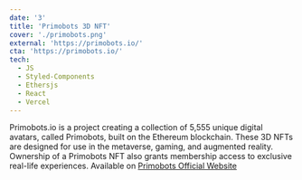 ```yaml
---
date: '3'
title: 'Primobots 3D NFT'
cover: './primobots.png'
external: 'https://primobots.io/'
cta: 'https://primobots.io/'
tech:
  - JS
  - Styled-Components
  - Ethersjs
  - React
  - Vercel
---
```


Primobots.io is a project creating a collection of 5,555 unique digital avatars, called Primobots, built on the Ethereum blockchain. These 3D NFTs are designed for use in the metaverse, gaming, and augmented reality. Ownership of a Primobots NFT also grants membership access to exclusive real-life experiences. Available on [Primobots Official Website](https://primobots.io/)

